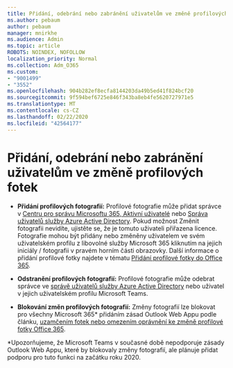 ```yaml
---
title: Přidání, odebrání nebo zabránění uživatelům ve změně profilových fotek
ms.author: pebaum
author: pebaum
manager: mnirkhe
ms.audience: Admin
ms.topic: article
ROBOTS: NOINDEX, NOFOLLOW
localization_priority: Normal
ms.collection: Adm_O365
ms.custom:
- "9001499"
- "3552"
ms.openlocfilehash: 904b282ef8ecfa8144203da49b5ed41f824bcf20
ms.sourcegitcommit: 9f594bef6725e846f343ba8eb4fe5620727971e5
ms.translationtype: MT
ms.contentlocale: cs-CZ
ms.lasthandoff: 02/22/2020
ms.locfileid: "42564177"
---
```

# <a name="add-remove-or-prevent-users-from-changing-profile-photos"></a>Přidání, odebrání nebo zabránění uživatelům ve změně profilových fotek

- **Přidání profilových fotografií:** Profilové fotografie může přidat správce v [Centru pro správu Microsoftu 365, Aktivní uživatelé](https://admin.microsoft.com/Adminportal/Home?source=applauncher#/users) nebo [Správa uživatelů služby Azure Active Directory](https://portal.azure.com/#blade/Microsoft_AAD_IAM/UsersManagementMenuBlade/AllUsers).  Pokud možnost Změnit fotografii nevidíte, ujistěte se, že je tomuto uživateli přiřazena licence. Fotografie mohou být přidány nebo změněny uživatelem ve svém uživatelském profilu z libovolné služby Microsoft 365 kliknutím na jejich iniciály / fotografii v pravém horním části obrazovky. Další informace o přidání profilové fotky najdete v tématu [Přidání profilové fotky do Office 365](https://support.office.com/article/add-your-profile-photo-to-office-365-2eaf93fd-b3f1-43b9-9cdc-bdcd548435b7).

- **Odstranění profilových fotografií:** Profilové fotografie může odebrat správce ve [správě uživatelů služby Azure Active Directory](https://portal.azure.com/#blade/Microsoft_AAD_IAM/UsersManagementMenuBlade/AllUsers) nebo uživatel v jejich uživatelském profilu Microsoft Teams.

- **Blokování změn profilových fotografií:** Změny fotografií lze blokovat pro všechny Microsoft 365* přidáním zásad Outlook Web Appu podle článku, [uzamčením fotek nebo omezením oprávnění ke změně profilové fotky Office 365](https://answers.microsoft.com/en-us/msoffice/forum/msoffice_o365admin-mso_manage/locking-photos-or-restricting-permissions-to/1d19ae4f-de5d-4c3d-a0ad-4b8b8ac32e3d).

*Upozorňujeme, že Microsoft Teams v současné době nepodporuje zásady Outlook Web Appu, které by blokovaly změny fotografií, ale plánuje přidat podporu pro tuto funkci na začátku roku 2020.
